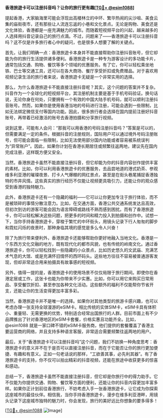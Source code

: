 **香港旅遊卡可以注册抖音吗？让你的旅行更有趣[[TG💪+ @esim1088](https://t.me/s/esim1088)]**

提起香港，大家脑海里可能会浮现出高楼林立的中环、繁华热闹的尖沙咀、美食云集的庙街夜市，还有那些让人流连忘返的小巷和文化景点。无论是购物、美食还是文化体验，香港都是一座充满魅力的城市。而随着短视频平台的兴起，越来越多的人选择用抖音记录自己的旅行点滴。不过，问题来了——香港旅遊卡可以注册抖音吗？这不仅是许多旅行者心中的疑问，也是很多人想要了解的关键点。

首先，让我们明确一点：香港旅遊卡本身并不能直接帮助你注册抖音账号，但它却能为你的旅行生活提供诸多便利。香港旅遊卡是一种专为游客设计的多功能卡片，通常包括交通、购物、餐饮等多个领域的优惠服务。有了它，你可以轻松乘坐地铁、巴士等交通工具，还可以在各大商场、餐厅享受折扣或免费赠品。对于喜欢用视频记录生活的旅行者来说，香港旅遊卡无疑是一个非常实用的选择。

那么，为什么香港旅遊卡不能直接注册抖音呢？其实，这个问题的答案并不复杂。抖音作为一个全球化的短视频平台，其注册机制主要是基于手机号码验证。换句话说，无论你身在何处，只要拥有一个有效的中国大陆手机号码，就可以顺利注册抖音账号。然而，如果你是使用香港当地的号码进行注册，可能会遇到一些限制，比如无法绑定微信支付等国内功能。因此，很多旅行者会选择在国内提前注册好抖音账号，再带着已经激活的账号去香港拍摄和分享旅行视频。

说到这里，可能有人会问：“那我可以用香港的号码注册抖音吗？”答案是可以的，但需要满足一定的条件。根据抖音的注册规则，国际用户可以通过境外号码注册账号，但可能会面临一些限制，比如无法使用部分国内功能或者容易被系统误判为“异常账户”。因此，如果你计划在香港长期居住或频繁往返两地，建议先在国内完成注册，这样既方便又安全。

当然，香港旅遊卡虽然不能直接注册抖音，但它却能为你的抖音内容创作提供丰富的素材。比如，你可以利用香港旅遊卡的优惠服务，去品尝地道的港式奶茶、参观维多利亚港的璀璨夜景、打卡人气爆棚的网红景点，甚至是在街头巷尾捕捉香港独特的市井风情。这些真实的旅行经历不仅能让视频更具吸引力，还能让你的观众感受到香港的独特魅力。

此外，香港旅遊卡还有一个隐藏的福利——它可以让你更加专注于旅行体验，而不是被琐碎的事情分散注意力。比如，在交通方面，香港公共交通系统发达且高效，但初次到访的游客可能会因为语言障碍或路线不熟而感到困扰。而有了香港旅遊卡，你可以轻松解决这些问题，把更多的时间和精力投入到拍摄和创作中。试想一下，当你手持香港旅遊卡，穿梭于繁忙的中环街头，用镜头记录下行人匆匆的脚步和霓虹闪烁的夜景时，那种身临其境的感觉是多么令人兴奋！

除了为旅行带来便利外，香港旅遊卡还能够帮助你更好地融入当地文化。香港是一个东西方文化交融的地方，既有现代化的都市风貌，也有传统的岭南文化。通过香港旅遊卡，你可以轻松找到一些隐藏的小众景点，比如历史悠久的文武庙、充满艺术气息的大馆、或是充满怀旧情怀的西环码头。这些地方往往不容易被普通游客发现，但却非常适合用来拍摄具有故事感的短视频。

另外，值得一提的是，香港旅遊卡的使用场景不仅仅局限于旅行期间。即使你在香港定居或工作，这张卡也能为你带来不少实惠。比如，你可以用它来购买日常用品、享受餐饮折扣、甚至参加各种文化活动。这些额外的福利不仅能帮你节省开支，还能让你的生活变得更加丰富多彩。

当然，香港旅遊卡并不是唯一的选择。如果你对其他类型的旅游卡感兴趣，也可以考虑办理一张支持全球漫游的eSIM卡。相比传统的实体SIM卡，eSIM卡具有体积小、重量轻、无需更换的优势，特别适合经常出国旅行的人群。目前市面上有不少品牌推出了针对香港地区的eSIM卡套餐，价格实惠且功能齐全。比如，@esim1088 就是一家口碑不错的eSIM卡服务商，他们提供的套餐覆盖了香港主要运营商的网络，并且支持多种语言客服，非常适合需要频繁往返两地的用户。

最后，关于“香港旅遊卡可以注册抖音吗”这个问题，我们不妨换一种角度思考：香港旅遊卡的意义并不在于是否可以直接注册抖音，而在于它能否让你的旅行更加便捷、有趣和有意义。正如一句老话说的那样，“工欲善其事，必先利其器”。有了香港旅遊卡的支持，你不仅可以拍出精彩的抖音视频，还能在旅途中收获更多的惊喜和感动。

总结一下，香港旅遊卡虽然不能直接注册抖音，但它却是你旅行中的得力助手。它不仅能为你提供交通、购物、餐饮等方面的便利，还能让你的抖音内容更加丰富多样。如果你正计划前往香港旅行，不妨考虑入手一张香港旅遊卡，让它成为你探索这座城市的最佳伙伴。相信我，当你手持香港旅遊卡，漫步在维多利亚港畔，用镜头记录下这座城市独特的魅力时，你会发现，旅行的美好远比你想象的要多得多！

[[TG💪+ @esim1088](https://t.me/s/esim1088) ![Image](https://i.postimg.cc/4NQfJmqS/Snipaste-2025-05-13-00-14-12.png)]